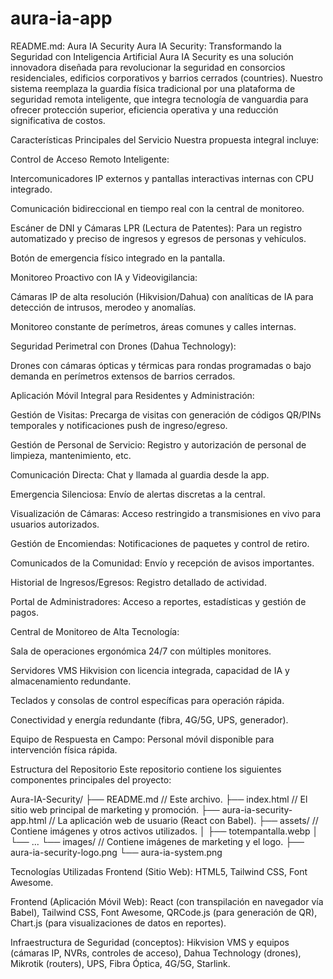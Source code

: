 # aura-ia-app
README.md: Aura IA Security
Aura IA Security: Transformando la Seguridad con Inteligencia Artificial
Aura IA Security es una solución innovadora diseñada para revolucionar la seguridad en consorcios residenciales, edificios corporativos y barrios cerrados (countries). Nuestro sistema reemplaza la guardia física tradicional por una plataforma de seguridad remota inteligente, que integra tecnología de vanguardia para ofrecer protección superior, eficiencia operativa y una reducción significativa de costos.

Características Principales del Servicio
Nuestra propuesta integral incluye:

Control de Acceso Remoto Inteligente:

Intercomunicadores IP externos y pantallas interactivas internas con CPU integrado.

Comunicación bidireccional en tiempo real con la central de monitoreo.

Escáner de DNI y Cámaras LPR (Lectura de Patentes): Para un registro automatizado y preciso de ingresos y egresos de personas y vehículos.

Botón de emergencia físico integrado en la pantalla.

Monitoreo Proactivo con IA y Videovigilancia:

Cámaras IP de alta resolución (Hikvision/Dahua) con analíticas de IA para detección de intrusos, merodeo y anomalías.

Monitoreo constante de perímetros, áreas comunes y calles internas.

Seguridad Perimetral con Drones (Dahua Technology):

Drones con cámaras ópticas y térmicas para rondas programadas o bajo demanda en perímetros extensos de barrios cerrados.

Aplicación Móvil Integral para Residentes y Administración:

Gestión de Visitas: Precarga de visitas con generación de códigos QR/PINs temporales y notificaciones push de ingreso/egreso.

Gestión de Personal de Servicio: Registro y autorización de personal de limpieza, mantenimiento, etc.

Comunicación Directa: Chat y llamada al guardia desde la app.

Emergencia Silenciosa: Envío de alertas discretas a la central.

Visualización de Cámaras: Acceso restringido a transmisiones en vivo para usuarios autorizados.

Gestión de Encomiendas: Notificaciones de paquetes y control de retiro.

Comunicados de la Comunidad: Envío y recepción de avisos importantes.

Historial de Ingresos/Egresos: Registro detallado de actividad.

Portal de Administradores: Acceso a reportes, estadísticas y gestión de pagos.

Central de Monitoreo de Alta Tecnología:

Sala de operaciones ergonómica 24/7 con múltiples monitores.

Servidores VMS Hikvision con licencia integrada, capacidad de IA y almacenamiento redundante.

Teclados y consolas de control específicas para operación rápida.

Conectividad y energía redundante (fibra, 4G/5G, UPS, generador).

Equipo de Respuesta en Campo: Personal móvil disponible para intervención física rápida.

Estructura del Repositorio
Este repositorio contiene los siguientes componentes principales del proyecto:

Aura-IA-Security/
├── README.md                 // Este archivo.
├── index.html                // El sitio web principal de marketing y promoción.
├── aura-ia-security-app.html // La aplicación web de usuario (React con Babel).
├── assets/                   // Contiene imágenes y otros activos utilizados.
│   ├── totempantalla.webp
│   └── ...
└── images/                   // Contiene imágenes de marketing y el logo.
    ├── aura-ia-security-logo.png
    └── aura-ia-system.png

Tecnologías Utilizadas
Frontend (Sitio Web): HTML5, Tailwind CSS, Font Awesome.

Frontend (Aplicación Móvil Web): React (con transpilación en navegador vía Babel), Tailwind CSS, Font Awesome, QRCode.js (para generación de QR), Chart.js (para visualizaciones de datos en reportes).

Infraestructura de Seguridad (conceptos): Hikvision VMS y equipos (cámaras IP, NVRs, controles de acceso), Dahua Technology (drones), Mikrotik (routers), UPS, Fibra Óptica, 4G/5G, Starlink.
